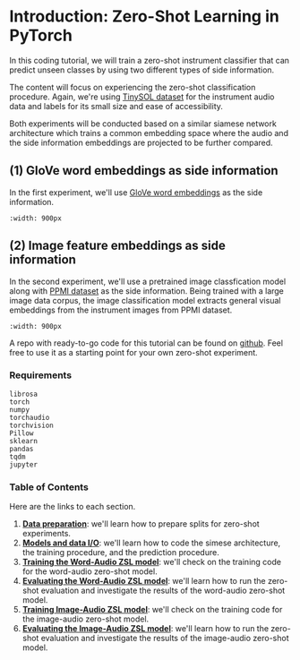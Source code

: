 # Introduction: Zero-Shot Learning in PyTorch

In this coding tutorial, we will train a zero-shot instrument classifier that can predict unseen classes by using two different types of side information. 

The content will focus on experiencing the zero-shot classification procedure. Again, we're using [TinySOL dataset](https://zenodo.org/record/3685367) for the instrument audio data and labels for its small size and ease of accessibility. 

Both experiments will be conducted based on a similar siamese network architecture which trains a common embedding space where the audio and the side information embeddings are projected to be further compared. 

## (1) GloVe word embeddings as side information 

In the first experiment, we'll use [GloVe word embeddings](https://nlp.stanford.edu/projects/glove/) as the side information.

```{figure} ../assets/zsl/zsl_coding_ex02.png
:width: 900px
```

## (2) Image feature embeddings as side information 

In the second experiment, we'll use a pretrained image classfication model along with [PPMI dataset](https://ai.stanford.edu/~bangpeng/ppmi.html) as the side information. Being trained with a large image data corpus, the image classification model extracts general visual embeddings from the instrument images from PPMI dataset. 

```{figure} ../assets/zsl/zsl_coding_ex01.png
:width: 900px
```

A repo with ready-to-go code for this tutorial can be found on [github](https://github.com/music-fsl-zsl/music_zsl). Feel free to use it as a starting point for your own zero-shot experiment.

### Requirements

```
librosa
torch
numpy
torchaudio
torchvision
Pillow
sklearn
pandas
tqdm
jupyter
```

### Table of Contents

Here are the links to each section. 

1. [**Data preparation**](/zsl-example/data_prep): we'll learn how to prepare splits for zero-shot experiments.
2. [**Models and data I/O**](/zsl-example/model): we'll learn how to code the simese architecture, the training procedure, and the prediction procedure.  
3. [**Training the Word-Audio ZSL model**](/zsl-example/zsl_training_word_audio): we'll check on the training code for the word-audio zero-shot model.
4. [**Evaluating the Word-Audio ZSL model**](/zsl-example/zsl_eval_word_audio): we'll learn how to run the zero-shot evaluation and investigate the results of the word-audio zero-shot model.
5. [**Training Image-Audio ZSL model**](/zsl-example/zsl_training_image_audio): we'll check on the training code for the image-audio zero-shot model.
6. [**Evaluating the Image-Audio ZSL model**](/zsl-example/zsl_eval_image_audio): we'll learn how to run the zero-shot evaluation and investigate the results of the image-audio zero-shot model.


